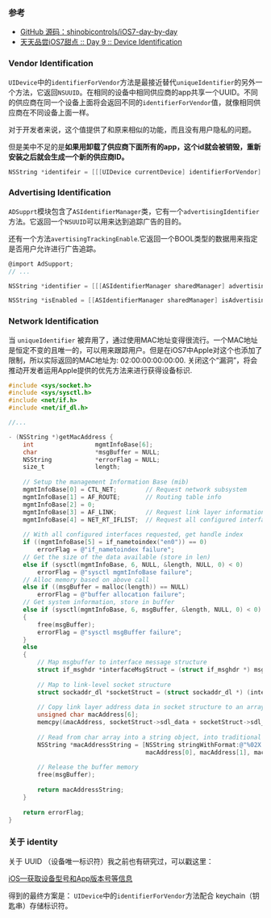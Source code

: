 ### 参考

- [GitHub 源码：shinobicontrols/iOS7-day-by-day](https://github.com/ShinobiControls/iOS7-day-by-day)
- [天天品尝iOS7甜点 :: Day 9 :: Device Identification](http://blog.kingiol.com/2014/01/10/ios7-day-by-day-day9-device-identification/)



### Vendor Identification

`UIDevice`中的`identifierForVendor`方法是最接近替代`uniqueIdentifier`的另外一个方法，它返回`NSUUID`。在相同的设备中相同供应商的app共享一个UUID。不同的供应商在同一个设备上面将会返回不同的`identifierForVendor`值，就像相同供应商在不同设备上面一样。

对于开发者来说，这个值提供了和原来相似的功能，而且没有用户隐私的问题。

但是美中不足的是**如果用卸载了供应商下面所有的app，这个id就会被销毁，重新安装之后就会生成一个新的供应商ID。**

```objective-c
NSString *identifeir = [[[UIDevice currentDevice] identifierForVendor] UUIDString];
```



### Advertising Identification

`ADSupprt`模块包含了`ASIdentifierManager`类，它有一个`advertisingIdentifier`方法。它返回一个`NSUUID`可以用来达到追踪广告的目的。

还有一个方法`avertisingTrackingEnable`.它返回一个BOOL类型的数据用来指定是否用户允许进行广告追踪。

```objective-c
@import AdSupport;
// ...

NSString *identifier = [[[ASIdentifierManager sharedManager] advertisingIdentifier] UUIDString];

NSString *isEnabled = [[ASIdentifierManager sharedManager] isAdvertisingTrackingEnabled] ? @"YES" : @"NO";
```



### Network Identification

当 `uniqueIdentifier` 被弃用了，通过使用MAC地址变得很流行。一个MAC地址是恒定不变的且唯一的，可以用来跟踪用户。但是在iOS7中Apple对这个也添加了限制，所以实际返回的MAC地址为: 02:00:00:00:00:00. 关闭这个“漏洞”，将会推动开发者运用Apple提供的优先方法来进行获得设备标识.



```objective-c
#include <sys/socket.h>
#include <sys/sysctl.h>
#include <net/if.h>
#include <net/if_dl.h>

//...

- (NSString *)getMacAddress {
    int                 mgmtInfoBase[6];
    char                *msgBuffer = NULL;
    NSString            *errorFlag = NULL;
    size_t              length;
    
    // Setup the management Information Base (mib)
    mgmtInfoBase[0] = CTL_NET;        // Request network subsystem
    mgmtInfoBase[1] = AF_ROUTE;       // Routing table info
    mgmtInfoBase[2] = 0;
    mgmtInfoBase[3] = AF_LINK;        // Request link layer information
    mgmtInfoBase[4] = NET_RT_IFLIST;  // Request all configured interfaces
    
    // With all configured interfaces requested, get handle index
    if ((mgmtInfoBase[5] = if_nametoindex("en0")) == 0)
        errorFlag = @"if_nametoindex failure";
    // Get the size of the data available (store in len)
    else if (sysctl(mgmtInfoBase, 6, NULL, &length, NULL, 0) < 0)
        errorFlag = @"sysctl mgmtInfoBase failure";
    // Alloc memory based on above call
    else if ((msgBuffer = malloc(length)) == NULL)
        errorFlag = @"buffer allocation failure";
    // Get system information, store in buffer
    else if (sysctl(mgmtInfoBase, 6, msgBuffer, &length, NULL, 0) < 0)
    {
        free(msgBuffer);
        errorFlag = @"sysctl msgBuffer failure";
    }
    else
    {
        // Map msgbuffer to interface message structure
        struct if_msghdr *interfaceMsgStruct = (struct if_msghdr *) msgBuffer;
        
        // Map to link-level socket structure
        struct sockaddr_dl *socketStruct = (struct sockaddr_dl *) (interfaceMsgStruct + 1);
        
        // Copy link layer address data in socket structure to an array
        unsigned char macAddress[6];
        memcpy(&macAddress, socketStruct->sdl_data + socketStruct->sdl_nlen, 6);
        
        // Read from char array into a string object, into traditional Mac address format
        NSString *macAddressString = [NSString stringWithFormat:@"%02X:%02X:%02X:%02X:%02X:%02X",
                                      macAddress[0], macAddress[1], macAddress[2], macAddress[3], macAddress[4], macAddress[5]];
        
        // Release the buffer memory
        free(msgBuffer);
        
        return macAddressString;
    }
    
    return errorFlag;
}
```



### 关于 identity

关于 UUID （设备唯一标识符）我之前也有研究过，可以戳这里：

[iOS—获取设备型号和App版本号等信息](http://www.jianshu.com/p/40b9f8ec1c78)

得到的最终方案是： `UIDevice`中的`identifierForVendor`方法配合 keychain（钥匙串）存储标识符。
